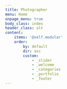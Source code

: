 ```yaml
---
title: Photographer
menu: Home
onpage_menu: true
body_class: index
header_class: alt
content:
    items: '@self.modular'
    order:
        by: default
        dir: asc
        custom:
            - _slider
            - _welcome
            - _categories
            - _portfolio
            - _footer
---
```


